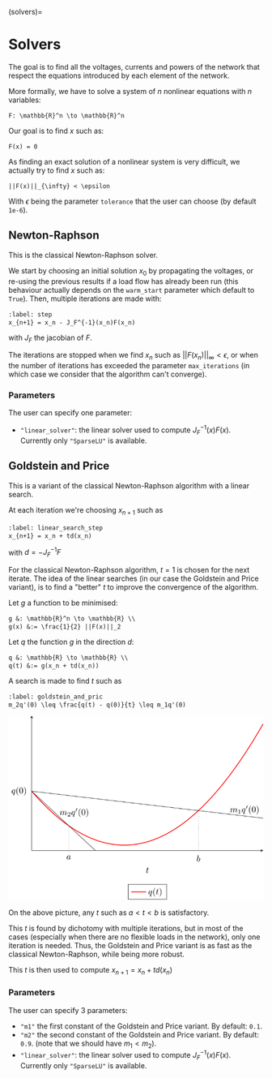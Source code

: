 (solvers)=

# Solvers

The goal is to find all the voltages, currents and powers of the network that respect the equations introduced by each
element of the network.

More formally, we have to solve a system of $n$ nonlinear equations with $n$ variables:

```{math}
F: \mathbb{R}^n \to \mathbb{R}^n
```

Our goal is to find $x$ such as:

```{math}
F(x) = 0
```

As finding an exact solution of a nonlinear system is very difficult, we actually try to find $x$ such as:
```{math}
||F(x)||_{\infty} < \epsilon
```
With $\epsilon$ being the parameter `tolerance` that the user can choose (by default `1e-6`).


## Newton-Raphson

This is the classical Newton-Raphson solver.

We start by choosing an initial solution $x_0$ by propagating the voltages, or re-using the previous results if a load
flow has already been run (this behaviour actually depends on the `warm_start` parameter which default to `True`).
Then, multiple iterations are made with:

```{math}
:label: step
x_{n+1} = x_n - J_F^{-1}(x_n)F(x_n)
```

with $J_F$ the jacobian of $F$.

The iterations are stopped when we find $x_n$ such as $||F(x_n)||_{\infty} < \epsilon$, or when the number of iterations
has exceeded the parameter `max_iterations` (in which case we consider that the algorithm can't converge).

### Parameters

The user can specify one parameter:
- `"linear_solver"`: the linear solver used to compute $J_F^{-1}(x)F(x)$. Currently only `"SparseLU"` is available.

## Goldstein and Price

This is a variant of the classical Newton-Raphson algorithm with a linear search.

At each iteration we're choosing $x_{n+1}$ such as
```{math}
:label: linear_search_step
x_{n+1} = x_n + td(x_n)
```
with $d = -J_F^{-1}F$

For the classical Newton-Raphson algorithm, $t=1$ is chosen for the next iterate. The idea of the linear searches
(in our case the Goldstein and Price variant), is to find a "better" $t$ to improve the convergence of the
algorithm.

Let $g$ a function to be minimised:
```{math}
g &: \mathbb{R}^n \to \mathbb{R} \\
g(x) &:= \frac{1}{2} ||F(x)||_2
```

Let $q$ the function $g$ in the direction $d$:
```{math}
q &: \mathbb{R} \to \mathbb{R} \\
q(t) &:= g(x_n + td(x_n))
```

A search is made to find $t$ such as
```{math}
:label: goldstein_and_pric
m_2q'(0) \leq \frac{q(t) - q(0)}{t} \leq m_1q'(0)
```

![Goldstein and Price conditions](_static/Goldstein_and_Price.svg)

On the above picture, any $t$ such as $a < t < b$ is satisfactory.

This $t$ is found by dichotomy with multiple iterations, but in most of the cases (especially when there are no flexible
loads in the network), only one iteration is needed. Thus, the Goldstein and Price variant is as fast as the classical
Newton-Raphson, while being more robust.

This $t$ is then used to compute $x_{n+1} = x_n + td(x_n)$

### Parameters

The user can specify 3 parameters:
- `"m1"` the first constant of the Goldstein and Price variant. By default: `0.1`.
- `"m2"` the second constant of the Goldstein and Price variant. By default: `0.9`.
(note that we should have $m_1 < m_2$).
- `"linear_solver"`: the linear solver used to compute $J_F^{-1}(x)F(x)$. Currently only `"SparseLU"` is available.
